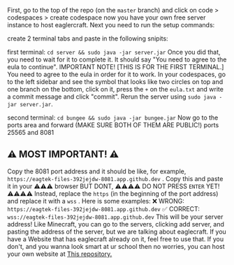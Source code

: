 First, go to the top of the repo (on the `master` branch) and click on code > codespaces > create codespace
now you have your own free server instance to host eaglercraft. Next you need to run the setup commands:

create 2 terminal tabs and paste in the following snipits:

first terminal: `cd server && sudo java -jar server.jar`
Once you did that, you need to wait for it to complete it. It should say "You need to agree to the eula to continue". IMPORTANT NOTE! [THIS IS FOR THE FIRST TERMINAL.] You need to agree to the eula in order for it to work. In your codespaces, go to the left sidebar and see the symbol that looks like two circles on top and one branch on the bottom, click on it, press the `+` on the `eula.txt` and write a commit message and click "commit". Rerun the server using `sudo java -jar server.jar`.

second terminal: `cd bungee && sudo java -jar bungee.jar`
Now go to the ports area and forward (MAKE SURE BOTH OF THEM ARE PUBLIC!) ports 25565 and 8081

## ⚠ MOST IMPORTANT! ⚠
Copy the 8081 port address and it should be like, for example, `https://eagtek-files-392jejdw-8081.app.github.dev` . Copy this and paste it in your ⚠⚠⚠ browser BUT DONT,  ⚠⚠⚠⚠ DO NOT PRESS `ENTER` YET!⚠⚠⚠⚠ Instead, replace the `https` (in the beginning of the port address) and replace it with a `wss` . Here is some examples:
❌ WRONG: `https://eagtek-files-392jejdw-8081.app.github.dev`
✅ CORRECT: `wss://eagtek-files-392jejdw-8081.app.github.dev`
This will be your server address! Like Minecraft, you can go to the servers, clicking add server, and pasting the address of the server, but we are talking about eaglecraft. If you have a Website that has eaglecraft already on it, feel free to use that. If you don't, and you wanna look smart at ur school then no worries, you can host your own website at [This repository.]()

